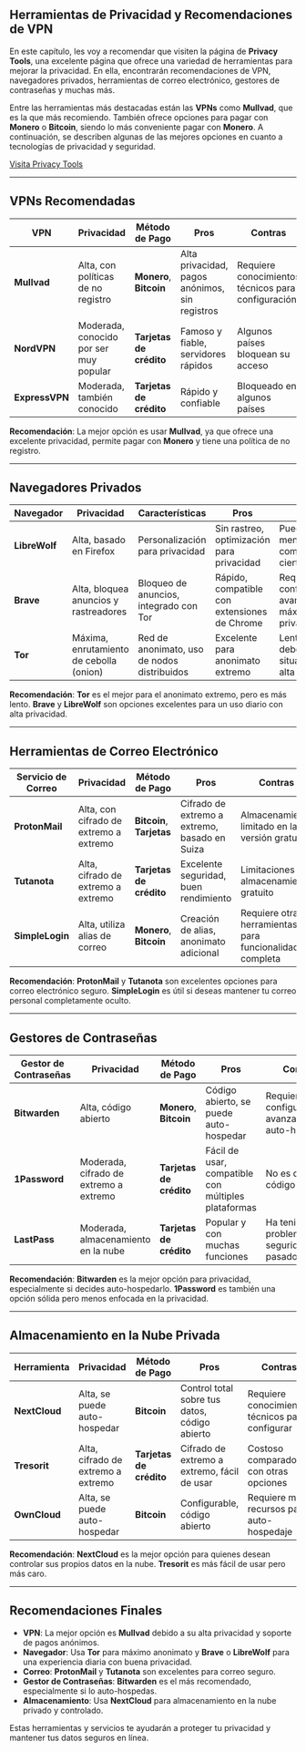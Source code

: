 ## **Herramientas de Privacidad y Recomendaciones de VPN**


En este capítulo, les voy a recomendar que visiten la página de **Privacy Tools**, una excelente página que ofrece una variedad de herramientas para mejorar la privacidad. En ella, encontrarán recomendaciones de VPN, navegadores privados, herramientas de correo electrónico, gestores de contraseñas y muchas más.

Entre las herramientas más destacadas están las **VPNs** como **Mullvad**, que es la que más recomiendo. También ofrece opciones para pagar con **Monero** o **Bitcoin**, siendo lo más conveniente pagar con **Monero**. A continuación, se describen algunas de las mejores opciones en cuanto a tecnologías de privacidad y seguridad.

[Visita Privacy Tools](https://www.privacytools.io/)

---

## **VPNs Recomendadas**

| **VPN**            | **Privacidad**                             | **Método de Pago**      | **Pros**                                        | **Contras**                                    |
|--------------------|--------------------------------------------|-------------------------|-------------------------------------------------|------------------------------------------------|
| **Mullvad**        | Alta, con políticas de no registro         | **Monero**, **Bitcoin** | Alta privacidad, pagos anónimos, sin registros  | Requiere conocimientos técnicos para configuración |
| **NordVPN**        | Moderada, conocido por ser muy popular     | **Tarjetas de crédito** | Famoso y fiable, servidores rápidos             | Algunos países bloquean su acceso              |
| **ExpressVPN**     | Moderada, también conocido                 | **Tarjetas de crédito** | Rápido y confiable                              | Bloqueado en algunos países                    |

**Recomendación**: La mejor opción es usar **Mullvad**, ya que ofrece una excelente privacidad, permite pagar con **Monero** y tiene una política de no registro.

---

## **Navegadores Privados**

| **Navegador**      | **Privacidad**                             | **Características**                     | **Pros**                                        | **Contras**                                    |
|--------------------|--------------------------------------------|-----------------------------------------|-------------------------------------------------|------------------------------------------------|
| **LibreWolf**      | Alta, basado en Firefox                    | Personalización para privacidad         | Sin rastreo, optimización para privacidad      | Puede ser menos compatible con ciertos sitios  |
| **Brave**          | Alta, bloquea anuncios y rastreadores      | Bloqueo de anuncios, integrado con Tor  | Rápido, compatible con extensiones de Chrome   | Requiere configuraciones avanzadas para máxima privacidad |
| **Tor**            | Máxima, enrutamiento de cebolla (onion)    | Red de anonimato, uso de nodos distribuidos | Excelente para anonimato extremo               | Lento, solo se debe usar en situaciones de alta privacidad |

**Recomendación**: **Tor** es el mejor para el anonimato extremo, pero es más lento. **Brave** y **LibreWolf** son opciones excelentes para un uso diario con alta privacidad.

---

## **Herramientas de Correo Electrónico**

| **Servicio de Correo** | **Privacidad**                             | **Método de Pago**      | **Pros**                                        | **Contras**                                    |
|------------------------|--------------------------------------------|-------------------------|-------------------------------------------------|------------------------------------------------|
| **ProtonMail**         | Alta, con cifrado de extremo a extremo     | **Bitcoin**, **Tarjetas** | Cifrado de extremo a extremo, basado en Suiza  | Almacenamiento limitado en la versión gratuita |
| **Tutanota**           | Alta, cifrado de extremo a extremo         | **Tarjetas de crédito** | Excelente seguridad, buen rendimiento           | Limitaciones en almacenamiento gratuito       |
| **SimpleLogin**       | Alta, utiliza alias de correo              | **Monero**, **Bitcoin** | Creación de alias, anonimato adicional         | Requiere otras herramientas para funcionalidad completa |

**Recomendación**: **ProtonMail** y **Tutanota** son excelentes opciones para correo electrónico seguro. **SimpleLogin** es útil si deseas mantener tu correo personal completamente oculto.

---

## **Gestores de Contraseñas**

| **Gestor de Contraseñas** | **Privacidad**                             | **Método de Pago**      | **Pros**                                        | **Contras**                                    |
|--------------------------|--------------------------------------------|-------------------------|-------------------------------------------------|------------------------------------------------|
| **Bitwarden**            | Alta, código abierto                       | **Monero**, **Bitcoin** | Código abierto, se puede auto-hospedar          | Requiere configuraciones avanzadas para auto-hospedaje |
| **1Password**            | Moderada, cifrado de extremo a extremo     | **Tarjetas de crédito** | Fácil de usar, compatible con múltiples plataformas | No es de código abierto                       |
| **LastPass**             | Moderada, almacenamiento en la nube        | **Tarjetas de crédito** | Popular y con muchas funciones                 | Ha tenido problemas de seguridad en el pasado |

**Recomendación**: **Bitwarden** es la mejor opción para privacidad, especialmente si decides auto-hospedarlo. **1Password** es también una opción sólida pero menos enfocada en la privacidad.

---

## **Almacenamiento en la Nube Privada**

| **Herramienta**         | **Privacidad**                             | **Método de Pago**      | **Pros**                                        | **Contras**                                    |
|-------------------------|--------------------------------------------|-------------------------|-------------------------------------------------|------------------------------------------------|
| **NextCloud**           | Alta, se puede auto-hospedar               | **Bitcoin**             | Control total sobre tus datos, código abierto  | Requiere conocimientos técnicos para configurar |
| **Tresorit**            | Alta, cifrado de extremo a extremo         | **Tarjetas de crédito** | Cifrado de extremo a extremo, fácil de usar     | Costoso comparado con otras opciones          |
| **OwnCloud**            | Alta, se puede auto-hospedar               | **Bitcoin**             | Configurable, código abierto                    | Requiere más recursos para auto-hospedaje      |

**Recomendación**: **NextCloud** es la mejor opción para quienes desean controlar sus propios datos en la nube. **Tresorit** es más fácil de usar pero más caro.

---

## **Recomendaciones Finales**

- **VPN**: La mejor opción es **Mullvad** debido a su alta privacidad y soporte de pagos anónimos.
- **Navegador**: Usa **Tor** para máximo anonimato y **Brave** o **LibreWolf** para una experiencia diaria con buena privacidad.
- **Correo**: **ProtonMail** y **Tutanota** son excelentes para correo seguro.
- **Gestor de Contraseñas**: **Bitwarden** es el más recomendado, especialmente si lo auto-hospedas.
- **Almacenamiento**: Usa **NextCloud** para almacenamiento en la nube privado y controlado.

Estas herramientas y servicios te ayudarán a proteger tu privacidad y mantener tus datos seguros en línea.

